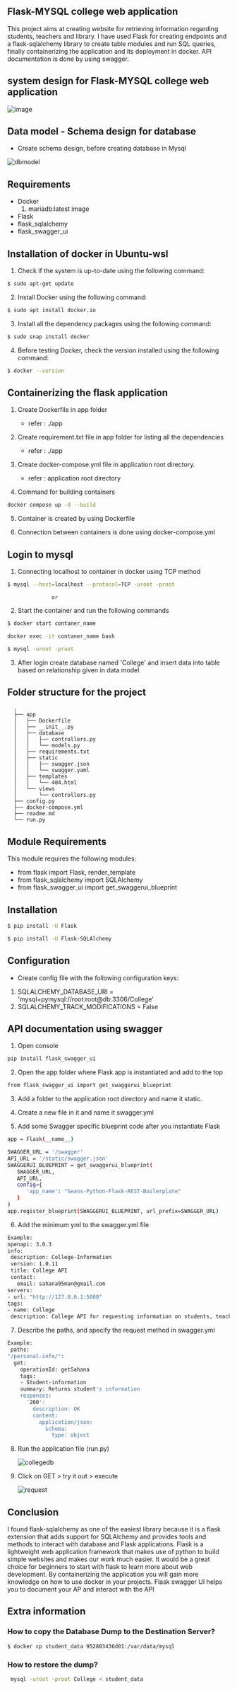 ## Flask-MYSQL college web application

   This project aims at creating website for retrieving information regarding students, teachers and library. I have used Flask for creating endpoints and a flask-sqlalchemy library to create table modules and run SQL queries, finally containerizing the application and its deployment in docker. API documentation is done by using swagger.

## system design for Flask-MYSQL college web application 
![image](https://user-images.githubusercontent.com/115713117/223188858-96928c72-42a2-4f0f-b444-74e18639c267.png)


## Data model - Schema design for database

   - Create schema design, before creating database in Mysql

 ![dbmodel](https://user-images.githubusercontent.com/115713117/208238709-cd6ed3bc-3d62-45e2-ae75-7cc3f07f98bf.PNG)



## Requirements

   - Docker
      1. mariadb:latest image
   - Flask
   - flask_sqlalchemy
   - flask_swagger_ui



## Installation of docker in Ubuntu-wsl

   1. Check if the system is up-to-date using the following command:
  
```bash
$ sudo apt-get update
```

   2. Install Docker using the following command:
   
```bash   
$ sudo apt install docker.io
```

   3. Install all the dependency packages using the following command:
   
```bash 
$ sudo snap install docker
```

   4. Before testing Docker, check the version installed using the following command:

```bash 
$ docker --version
```

## Containerizing the flask application

   1. Create Dockerfile in app folder
      - refer : ./app

   2. Create requirement.txt file in app folder for listing all the dependencies
      - refer : ./app

   3. Create docker-compose.yml file in application root directory.
      - refer : application root directory

   4. Command for building containers
```bash 
docker compose up -d --build
```

   5. Container is created by using Dockerfile

   6. Connection between containers is done using docker-compose.yml


## Login to mysql

  1. Connecting localhost to container in docker using TCP method
```bash 
$ mysql --host=localhost --protocol=TCP -uroot -proot
```
                  or
                  
  2. Start the container and run the following commands
```bash 
$ docker start contaner_name
```
```bash 
docker exec -it contaner_name bash
```
```bash 
$ mysql -uroot -proot
```

  3. After login create database named 'College' and insert data into table based on relationship given in data model



## Folder structure for the project

      .
      ├── app
      │   ├── Dockerfile
      │   ├── __init__.py
      │   ├── database
      │   │   ├── controllers.py
      │   │   └── models.py
      │   ├── requirements.txt
      │   ├── static
      │   │   ├── swagger.json
      │   │   └── swagger.yaml
      │   ├── templates
      │   │   └── 404.html
      │   └── views
      │       └── controllers.py
      ├── config.py
      ├── docker-compose.yml
      ├── readme.md
      └── run.py



## Module Requirements

   This module requires the following modules:

   - from flask import Flask, render_template
   - from flask_sqlalchemy import SQLAlchemy
   - from flask_swagger_ui import get_swaggerui_blueprint



## Installation
```bash 
$ pip install -U Flask
```
```bash
$ pip install -U Flask-SQLAlchemy
```

## Configuration

   - Create config file with the following configuration keys:

   1. SQLALCHEMY_DATABASE_URI = 'mysql+pymysql://root:root@db:3306/College'
   2. SQLALCHEMY_TRACK_MODIFICATIONS = False


## API documentation using swagger

   1. Open console
```bash 
pip install flask_swagger_ui
```

   2. Open the app folder where Flask app is instantiated and add to the top
```bash 
from flask_swagger_ui import get_swaggerui_blueprint
```

   3. Add a folder to the application root directory and name it static.

   4. Create a new file in it and name it swagger.yml

   5. Add some Swagger specific blueprint code after you instantiate Flask
```bash 
app = Flask(__name__)

SWAGGER_URL = '/swagger'
API_URL = '/static/swagger.json'
SWAGGERUI_BLUEPRINT = get_swaggerui_blueprint(
   SWAGGER_URL,
   API_URL,
   config={
      'app_name': "Seans-Python-Flask-REST-Boilerplate"
   }
)
app.register_blueprint(SWAGGERUI_BLUEPRINT, url_prefix=SWAGGER_URL)
```

6. Add the minimum yml to the swagger.yml file
```bash 
Example:
openapi: 3.0.3
info:
 description: College-Information
 version: 1.0.11
 title: College API
 contact:
   email: sahana95man@gmail.com
servers:
- url: "http://127.0.0.1:5000"
tags:
- name: College
 description: College API for requesting information on students, teacher and library
```
7. Describe the paths, and specify the request method in swagger.yml
```bash 
Example:
 paths:
"/personal-info/":
  get:
    operationId: getSahana
    tags:
    - Student-information
    summary: Returns student's information
    responses:
      '200':
        description: OK
        content:
          application/json:
            schema:
              type: object
```

8. Run the application file (run.py)

   ![collegedb](https://user-images.githubusercontent.com/115713117/208236786-f13cfe0d-7d2d-4755-9399-1918ac5d7372.PNG)

9. Click on GET > try it out > execute

   ![request](https://user-images.githubusercontent.com/115713117/208237350-433d6f23-b899-4296-a633-5dd9a0ca3aec.PNG)

## Conclusion
I found flask-sqlalchemy as one of the easiest library because it is a flask extension that adds support for SQLAlchemy and provides tools and methods to interact with database and Flask applications. Flask is a lightweight web application framework that makes use of python to build simple websites and makes our work much easier. It would be a great choice for beginners to start with flask to learn more about web development. By containerizing the application you will gain more knowledge on how to use docker in your projects. Flask swagger UI helps you to document your AP and interact with the API

## Extra information

### How to copy the Database Dump to the Destination Server?
```bash 
$ docker cp student_data 952803436d01:/var/data/mysql
```


### How to restore the dump?
```bash 
 mysql -uroot -proot College < student_data
 ```



